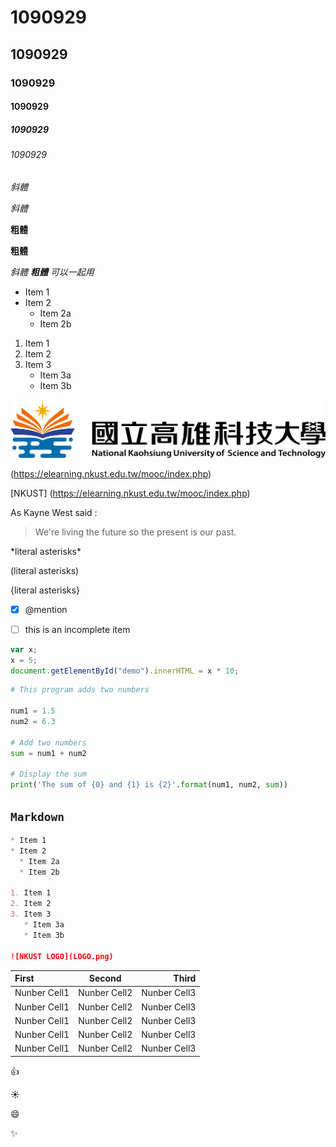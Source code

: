 # 1090929
## 1090929
### 1090929
#### 1090929
##### 1090929
###### 1090929

*斜體*

_斜體_

**粗體**

__粗體__

*斜體 **粗體** 可以一起用*

* Item 1
* Item 2
  * Item 2a
  * Item 2b

1. Item 1
2. Item 2
3. Item 3
   * Item 3a 
   * Item 3b

![NKUST LOGO](LOGO.png)

(https://elearning.nkust.edu.tw/mooc/index.php)

[NKUST] (https://elearning.nkust.edu.tw/mooc/index.php)

As Kayne West said :

> We're living the future so
> the present is our past.

\*literal asterisks\*

\(literal asterisks\)

\{literal asterisks\}

- [X] @mention


- [ ] this is an incomplete item
 
 
```javascript
var x;
x = 5;
document.getElementById("demo").innerHTML = x * 10;
```
```python
# This program adds two numbers

num1 = 1.5
num2 = 6.3

# Add two numbers
sum = num1 + num2

# Display the sum
print('The sum of {0} and {1} is {2}'.format(num1, num2, sum))
```

## `Markdown`
```markdown
* Item 1
* Item 2
  * Item 2a
  * Item 2b

1. Item 1
2. Item 2
3. Item 3
   * Item 3a 
   * Item 3b

![NKUST LOGO](LOGO.png)
```

|First | Second | Third|
|:--------|:---------:|---------:|
|Nunber Cell1    |Nunber Cell2     |Nunber Cell3     |
|Nunber Cell1    |Nunber Cell2     |Nunber Cell3     |
|Nunber Cell1    |Nunber Cell2     |Nunber Cell3     |
|Nunber Cell1    |Nunber Cell2     |Nunber Cell3     |
|Nunber Cell1    |Nunber Cell2     |Nunber Cell3     |

:+1:

:sunny:

:smile:

:sparkles:

